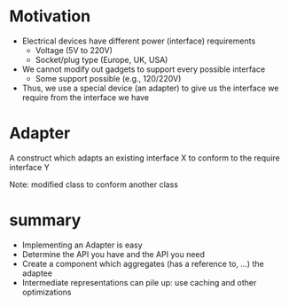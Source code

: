 # Motivation

- Electrical devices have different power (interface) requirements
  - Voltage (5V to 220V)
  - Socket/plug type (Europe, UK, USA)
- We cannot modify out gadgets to support every possible interface
  - Some support possible (e.g., 120/220V)
- Thus, we use a special device (an adapter) to give us the interface we require from the interface we have

# Adapter

A construct which adapts an existing interface X to conform to the require interface Y

Note: modified class to conform another class

# summary

- Implementing an Adapter is easy
- Determine the API you have and the API you need
- Create a component which aggregates (has a reference to, ...) the adaptee
- Intermediate representations can pile up: use caching and other optimizations
